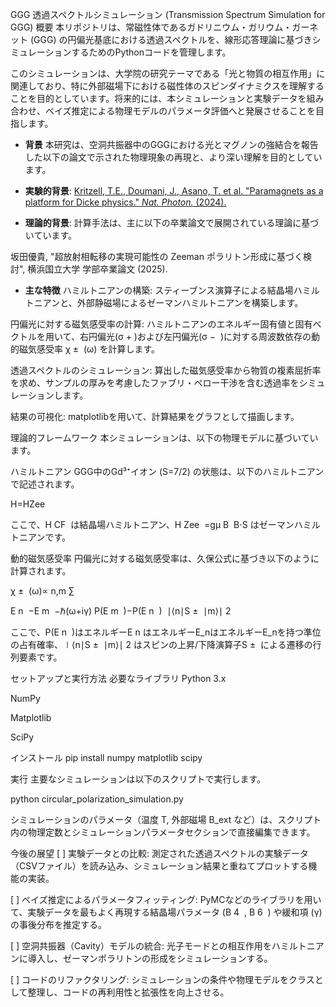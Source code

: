 GGG 透過スペクトルシミュレーション (Transmission Spectrum Simulation for GGG)
概要
本リポジトリは、常磁性体であるガドリニウム・ガリウム・ガーネット (GGG) の円偏光基底における透過スペクトルを、線形応答理論に基づきシミュレーションするためのPythonコードを管理します。

このシミュレーションは、大学院の研究テーマである「光と物質の相互作用」に関連しており、特に外部磁場下における磁性体のスピンダイナミクスを理解することを目的としています。将来的には、本シミュレーションと実験データを組み合わせ、ベイズ推定による物理モデルのパラメータ評価へと発展させることを目指します。

* **背景**
本研究は、空洞共振器中のGGGにおける光とマグノンの強結合を報告した以下の論文で示された物理現象の再現と、より深い理解を目的としています。

* **実験的背景**: [Kritzell, T.E., Doumani, J., Asano, T. et al. "Paramagnets as a platform for Dicke physics." *Nat. Photon.* (2024).](https://www.nature.com/articles/s41566-024-01509-y)

* **理論的背景**: 計算手法は、主に以下の卒業論文で展開されている理論に基づいています。

坂田優貴, "超放射相転移の実現可能性の Zeeman ポラリトン形成に基づく検討", 横浜国立大学 学部卒業論文 (2025).

* **主な特徴**
ハミルトニアンの構築: スティーブンス演算子による結晶場ハミルトニアンと、外部静磁場によるゼーマンハミルトニアンを構築します。

円偏光に対する磁気感受率の計算: ハミルトニアンのエネルギー固有値と固有ベクトルを用いて、右円偏光(σ 
+
​
 )および左円偏光(σ 
−
​
 )に対する周波数依存の動的磁気感受率 χ 
±
​
 (ω) を計算します。

透過スペクトルのシミュレーション: 算出した磁気感受率から物質の複素屈折率を求め、サンプルの厚みを考慮したファブリ・ペロー干渉を含む透過率をシミュレーションします。

結果の可視化: matplotlibを用いて、計算結果をグラフとして描画します。

理論的フレームワーク
本シミュレーションは、以下の物理モデルに基づいています。

ハミルトニアン
GGG中のGd³⁺イオン (S=7/2) の状態は、以下のハミルトニアンで記述されます。


H=HZee

ここで、H 
CF
​
  は結晶場ハミルトニアン、H 
Zee
​
 =gμ 
B
​
 B⋅S はゼーマンハミルトニアンです。

動的磁気感受率
円偏光に対する磁気感受率は、久保公式に基づき以下のように計算されます。


χ 
±
​
 (ω)∝ 
n,m
∑
​
  
E 
n
​
 −E 
m
​
 −ℏ(ω+iγ)
P(E 
m
​
 )−P(E 
n
​
 )
​
 ∣⟨n∣S 
±
​
 ∣m⟩∣ 
2
 

ここで、P(E 
n
​
 )はエネルギーE 
n
​
 はエネルギーE_nはエネルギーE_nを持つ準位の占有確率、∣⟨n∣S 
±
​
 ∣m⟩∣ 
2
 はスピンの上昇/下降演算子S 
±
​
 による遷移の行列要素です。

セットアップと実行方法
必要なライブラリ
Python 3.x

NumPy

Matplotlib

SciPy

インストール
pip install numpy matplotlib scipy

実行
主要なシミュレーションは以下のスクリプトで実行します。

python circular_polarization_simulation.py

シミュレーションのパラメータ（温度 T, 外部磁場 B_ext など）は、スクリプト内の物理定数とシミュレーションパラメータセクションで直接編集できます。

今後の展望
[ ] 実験データとの比較: 測定された透過スペクトルの実験データ（CSVファイル）を読み込み、シミュレーション結果と重ねてプロットする機能の実装。

[ ] ベイズ推定によるパラメータフィッティング: PyMCなどのライブラリを用いて、実験データを最もよく再現する結晶場パラメータ (B 
4
​
 , B 
6
​
 ) や緩和項 (γ) の事後分布を推定する。

[ ] 空洞共振器（Cavity）モデルの統合: 光子モードとの相互作用をハミルトニアンに導入し、ゼーマンポラリトンの形成をシミュレーションする。

[ ] コードのリファクタリング: シミュレーションの条件や物理モデルをクラスとして整理し、コードの再利用性と拡張性を向上させる。
